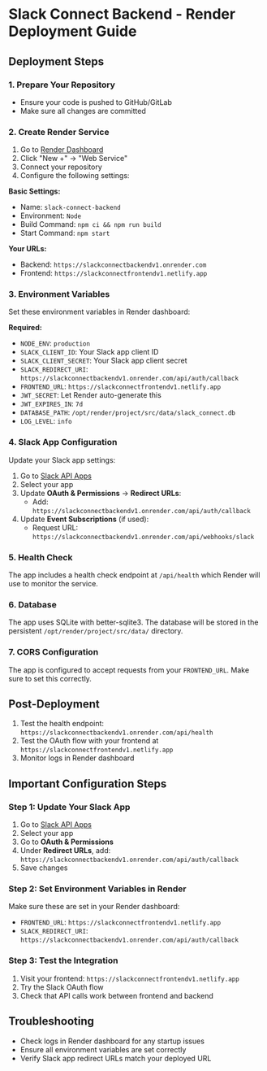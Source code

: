 # Slack Connect Backend - Render Deployment Guide

## Deployment Steps

### 1. Prepare Your Repository
- Ensure your code is pushed to GitHub/GitLab
- Make sure all changes are committed

### 2. Create Render Service
1. Go to [Render Dashboard](https://dashboard.render.com)
2. Click "New +" → "Web Service"
3. Connect your repository
4. Configure the following settings:

**Basic Settings:**
- Name: `slack-connect-backend`
- Environment: `Node`
- Build Command: `npm ci && npm run build`
- Start Command: `npm start`

**Your URLs:**
- Backend: `https://slackconnectbackendv1.onrender.com`
- Frontend: `https://slackconnectfrontendv1.netlify.app`

### 3. Environment Variables
Set these environment variables in Render dashboard:

**Required:**
- `NODE_ENV`: `production`
- `SLACK_CLIENT_ID`: Your Slack app client ID
- `SLACK_CLIENT_SECRET`: Your Slack app client secret
- `SLACK_REDIRECT_URI`: `https://slackconnectbackendv1.onrender.com/api/auth/callback`
- `FRONTEND_URL`: `https://slackconnectfrontendv1.netlify.app`
- `JWT_SECRET`: Let Render auto-generate this
- `JWT_EXPIRES_IN`: `7d`
- `DATABASE_PATH`: `/opt/render/project/src/data/slack_connect.db`
- `LOG_LEVEL`: `info`

### 4. Slack App Configuration
Update your Slack app settings:
1. Go to [Slack API Apps](https://api.slack.com/apps)
2. Select your app
3. Update **OAuth & Permissions** → **Redirect URLs**:
   - Add: `https://slackconnectbackendv1.onrender.com/api/auth/callback`
4. Update **Event Subscriptions** (if used):
   - Request URL: `https://slackconnectbackendv1.onrender.com/api/webhooks/slack`

### 5. Health Check
The app includes a health check endpoint at `/api/health` which Render will use to monitor the service.

### 6. Database
The app uses SQLite with better-sqlite3. The database will be stored in the persistent `/opt/render/project/src/data/` directory.

### 7. CORS Configuration
The app is configured to accept requests from your `FRONTEND_URL`. Make sure to set this correctly.

## Post-Deployment
1. Test the health endpoint: `https://slackconnectbackendv1.onrender.com/api/health`
2. Test the OAuth flow with your frontend at `https://slackconnectfrontendv1.netlify.app`
3. Monitor logs in Render dashboard

## Important Configuration Steps

### Step 1: Update Your Slack App
1. Go to [Slack API Apps](https://api.slack.com/apps)
2. Select your app
3. Go to **OAuth & Permissions**
4. Under **Redirect URLs**, add: `https://slackconnectbackendv1.onrender.com/api/auth/callback`
5. Save changes

### Step 2: Set Environment Variables in Render
Make sure these are set in your Render dashboard:
- `FRONTEND_URL`: `https://slackconnectfrontendv1.netlify.app`
- `SLACK_REDIRECT_URI`: `https://slackconnectbackendv1.onrender.com/api/auth/callback`

### Step 3: Test the Integration
1. Visit your frontend: `https://slackconnectfrontendv1.netlify.app`
2. Try the Slack OAuth flow
3. Check that API calls work between frontend and backend

## Troubleshooting
- Check logs in Render dashboard for any startup issues
- Ensure all environment variables are set correctly
- Verify Slack app redirect URLs match your deployed URL
